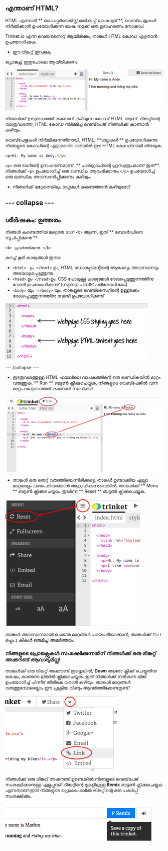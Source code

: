 ## എന്താണ് HTML?

HTML എന്നാൽ ** ഹൈപ്പർ‌ടെക്സ്റ്റ് മാർ‌ക്കപ്പ് ലാംഗ്വേജ് **, വെബ്‌പേജുകൾ നിർമ്മിക്കാൻ ഉപയോഗിക്കുന്ന ഭാഷ. നമുക്ക് ഒരു ഉദാഹരണം നോക്കാം!

Trinket.io എന്ന വെബ്‌സൈറ്റ് ആയിരിക്കും, താങ്കൾ HTML കോഡ് എഴുതാൻ ഉപയോഗിക്കുക.

+ [ ഈ ട്രിങ്കറ്റ് തുറക്കുക](http://jumpto.cc/web-intro)

പ്രോജക്റ്റ് ഇതുപോലെ ആയിരിക്കണം:

![സ്‌ക്രീൻഷോട്ട്](images/birthday-starter.png)

നിങ്ങൾക്ക് ഇടതുവശത്ത് കാണാൻ കഴിയുന്ന കോഡ് HTML ആണ്. ട്രിങ്കറ്റിന്റെ വലതുവശത്ത്, HTML കോഡ് നിർമ്മിച്ച വെബ്‌പേജ് നിങ്ങൾക്ക് കാണാൻ കഴിയും.

വെബ്‌പേജുകൾ‌ നിർമ്മിക്കുന്നതിനായി, HTML, **ടാഗുകൾ ** ഉപയോഗിക്കുന്നു. നിങ്ങളുടെ കോഡിന്റെ എട്ടാമത്തെ വരിയിൽ ഈ HTML കോഡിനായി തിരയുക:

```html
<p>Hi. My name is Andy.</p>
```

`<p>` ഒരു ടാഗിന്റെ ഉദാഹരണമാണ്. ** പാരഗ്രാഫിന്റെ ഹ്രസ്വരൂപമാണ് ഇത്**. നിങ്ങൾക്ക് `<p>` ഉപയോഗിച്ച് ഒരു ഖണ്ഡിക ആരംഭിക്കാനും `</p>` ഉപയോഗിച്ച് ഒരു ഖണ്ഡിക അവസാനിപ്പിക്കാനും കഴിയും.

+ നിങ്ങൾക്ക് മറ്റേതെങ്കിലും ടാഗുകൾ കണ്ടെത്താൻ കഴിയുമോ?

## \--- collapse \---

## ശീർഷകം: ഉത്തരം

നിങ്ങൾ കണ്ടെത്തിയ മറ്റൊരു ടാഗ് `<b>` ആണ്, ഇത് ** ബോൾഡിനെ സൂചിപ്പിക്കുന്നു **:

```html
<b> പ്രവർത്തിക്കുന്നു </b>
```

കുറച്ച് കൂടി കാര്യങ്ങൾ ഇതാ:

+ `<html>` ` ഉം </html>` ഉം, HTML ഡോക്യൂമെന്റിന്റെ ആരംഭവും അവസാനവും അടയാളപ്പെടുത്തുന്നു
+ `<head>` ഉം` </head>`ഉം, CSS പോലുള്ള കാര്യങ്ങൾ രേഖപ്പെടുത്തുന്നത്തിനു വേണ്ടി ഉപയോഗിക്കുന്നു് (നമുക്കതു പിന്നീട് പരിശോധിക്കാം)
+ `<body>` യും ` </body>` യും, താങ്കളുടെ വെബ്സൈറ്റിന്റെ ഉള്ളടക്കം രേഖപ്പെടുത്തുന്നത്തിനു വേണ്ടി ഉപയോഗിക്കുന്നു്

![സ്‌ക്രീൻഷോട്ട്](images/birthday-head-body.png)

\--- /collapse \---

+ ഇടതുവശത്തുള്ള HTML ഫയലിലെ വാചകത്തിന്റെ ഒരു ഖണ്ഡികയിൽ മാറ്റം വരുത്തുക. ** Run ** ബട്ടൺ ക്ലിക്കുചെയ്യുക, നിങ്ങളുടെ വെബ്‌പേജിൽ വന്ന മാറ്റം വലതുവശത്ത് കാണാൻ സാധിക്കും!

![സ്‌ക്രീൻഷോട്ട്](images/birthday-edit-html.png)

+ താങ്കൾ ഒരു തെറ്റ് വരുത്തിയെന്നിരിക്കട്ടെ, താങ്കൾ ഉണ്ടാക്കിയ എല്ലാ മാറ്റങ്ങളും പഴയപടിയാക്കാൻ ആഗ്രഹിക്കുന്നുവെങ്കിൽ, താങ്കൾക്ക് ** Menu ** ബട്ടൺ ക്ലിക്കുചെയ്യാം. തുടർന്ന് ** Reset ** ബട്ടൺ ക്ലിക്കുചെയ്യുക.

![സ്‌ക്രീൻഷോട്ട്](images/birthday-reset.png)

താങ്കൾ അവസാനമായി ചെയ്‌ത മാറ്റങ്ങൾ പഴയപടിയാക്കാൻ, താങ്കൾക്ക് ` Ctrl ` ഒപ്പം ` z ` കീകൾ ഒരുമിച്ച് അമർത്താം.

### നിങ്ങളുടെ പ്രോജക്റ്റുകൾ സംരക്ഷിക്കുന്നതിന് നിങ്ങൾക്ക് ഒരു ട്രിങ്കറ്റ് അക്കൗണ്ട് ആവശ്യമില്ല!

താങ്കൾക്ക് ഒരു ട്രിങ്കറ്റ് അക്കൗണ്ട് ഇല്ലെങ്കിൽ, **Down** ആരോ ക്ലിക്ക് ചെയ്തതിനു ശേഷം, കാണുന്ന ലിങ്കിൽ ക്ലിക്കുചെയ്യുക. ഇത് നിങ്ങൾക്ക് നൽകുന്ന ലിങ്ക് ഉപയോഗിച്ച് പിന്നീട് തിരികെ വരാൻ കഴിയും. താങ്കൾ മാറ്റങ്ങൾ വരുത്തുമ്പോഴെല്ലാം ഈ പ്രക്രിയ വീണ്ടും ആവർത്തിക്കേണ്ടതുണ്ട്!

![സ്‌ക്രീൻഷോട്ട്](images/birthday-link.png)

നിങ്ങൾക്ക് ഒരു ട്രിങ്കറ്റ് അക്കൗണ്ട് ഉണ്ടെങ്കിൽ,നിങ്ങളുടെ വെബ്‌പേജ് സംരക്ഷിക്കാനുള്ള എളുപ്പവഴി ട്രിങ്കറ്റിന്റെ മുകളിലുള്ള **Remix** ബട്ടൺ ക്ലിക്കുചെയ്യുക എന്നതാണ്.ഇത് നിങ്ങളുടെ പ്രൊഫൈലിൽ ട്രിങ്കറ്റിന്റെ ഒരു പകർപ്പ് സംരക്ഷിക്കും.

![സ്‌ക്രീൻഷോട്ട്](images/birthday-remix.png)